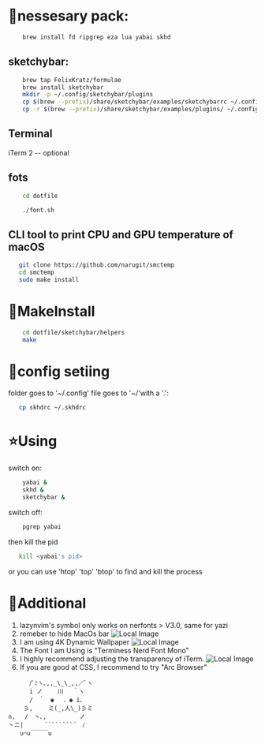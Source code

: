 # 🔧nessesary pack:

```bash
    brew install fd ripgrep eza lua yabai skhd
```

## sketchybar:

```bash
    brew tap FelixKratz/formulae
    brew install sketchybar
    mkdir -p ~/.config/sketchybar/plugins
    cp $(brew --prefix)/share/sketchybar/examples/sketchybarrc ~/.config/sketchybar/sketchybarrc
    cp -r $(brew --prefix)/share/sketchybar/examples/plugins/ ~/.config/sketchybar/plugins/
```

## Terminal

iTerm 2 -- optional

## fots

```bash
    cd dotfile
```

```bash
    ./font.sh
```

## CLI tool to print CPU and GPU temperature of macOS

```bash
   git clone https://github.com/narugit/smctemp
   cd smctemp
   sudo make install
```

# 📖MakeInstall

```bash
    cd dotfile/sketchybar/helpers
    make
```

# 🎯config setiing

folder goes to '~/.config'
file goes to '~/'with a '.':

```bash
   cp skhdrc ~/.skhdrc
```

# ⭐Using

switch on:

```bash
    yabai &
    skhd &
    sketchybar &
```

switch off:

```bash
    pgrep yabai
```

then kill the pid

```bash
   kill <yabai's pid>
```

or you can use 'htop' 'top' 'btop' to find and kill the process

# 🌟Additional

1. lazynvim's symbol only works on nerfonts > V3.0, same for yazi
2. remeber to hide MacOs bar
   ![Local Image](./MacBar.png "Example of how")
3. I am using 4K Dynamic Wallpaper
   ![Local Image](./Wallpaper.png "My Wallpaper")
4. The Font I am Using is "Terminess Nerd Font Mono"
5. I highly recommend adjusting the transparency of iTerm.
   ![Local Image](./ITerm.png "My ITerm")
6. If you are good at CSS, I recommend to try "Arc Browser"

`````````
　 　　/ﾞﾐヽ､,,_\_\_,,／ﾞヽ
　 　　i ノ　　 川　 ｀ヽ
　 　　/　｀　◉　 ．◉ i､
　 　彡,　　 ミ(_,人\_)彡ミ
∩, 　/　ヽ､,　　 　　　ノ
丶ニ|　　　 ````````´　ﾉ
　　∪⌒∪￣￣￣∪
`````````
